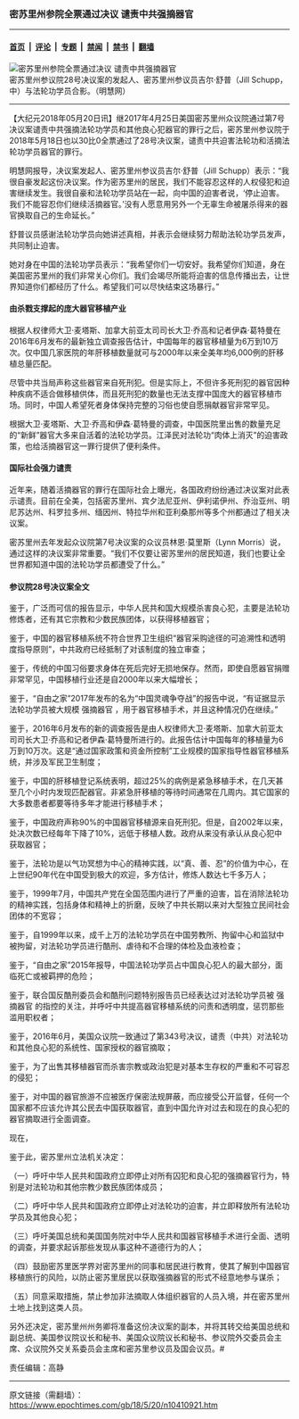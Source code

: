 ### 密苏里州参院全票通过决议 谴责中共强摘器官

---

#### [首页](../../../..?n10410921) &nbsp;|&nbsp; [评论](../../../../../epoch-comment?n10410921) &nbsp;|&nbsp; [专题](../../../../../epoch-special?n10410921) &nbsp;|&nbsp; [禁闻](../../../../../epoch-news?n10410921) &nbsp;|&nbsp; [禁书](../../../../../books?n10410921) &nbsp;|&nbsp; [翻墙](https://github.com/gfw-breaker/nogfw/blob/master/README.md?n10410921)


<div><img alt="密苏里州参院全票通过决议 谴责中共强摘器官" class="attachment-djy_600_400 size-djy_600_400 wp-post-image" src="https://i.epochtimes.com/assets/uploads/2018/05/2018-5-19-missouri-senate-resolution_01-ss.png"/>
<div class="caption">
 密苏里州参议院28号决议案的发起人、密苏里州参议员吉尔‧舒普（Jill Schupp，中）与法轮功学员合影。（明慧网）
</div></div><hr/><div class="post_content" id="artbody" itemprop="articleBody">
 <!-- article content begin -->
 <p>
  【大纪元2018年05月20日讯】继2017年4月25日美国密苏里州众议院通过第7号决议案谴责中共强摘法轮功学员和其他良心犯器官的罪行之后，密苏里州参议院于2018年5月18日也以30比0全票通过了28号决议案，谴责中共迫害法轮功和活摘法轮功学员器官的罪行。
 </p>
 <p>
  明慧网报导，决议案发起人、密苏里州参议员吉尔‧舒普（Jill Schupp）表示：“我很自豪发起这份决议案。作为密苏里州的居民，我们不能容忍这样的人权侵犯和迫害继续发生。我很自豪和法轮功学员站在一起，向中国的迫害者说，‘停止迫害。我们不能容忍你们继续活摘器官。’没有人愿意用另外一个无辜生命被屠杀得来的器官换取自己的生命延长。”
 </p>
 <p>
  舒普议员感谢法轮功学员向她讲述真相，并表示会继续努力帮助法轮功学员发声，共同制止迫害。
 </p>
 <p>
  她对身在中国的法轮功学员表示：“我希望你们一切安好。我希望你们知道，身在美国密苏里州的我们非常关心你们。我们会竭尽所能将迫害的信息传播出去，让世界知道你们都经历了什么。希望我们可以尽快结束这场暴行。”
 </p>
 <h4>
  由杀戮支撑起的庞大器官移植产业
 </h4>
 <p>
  根据人权律师大卫‧麦塔斯、加拿大前亚太司司长大卫‧乔高和记者伊森‧葛特曼在2016年6月发布的最新独立调查报告估计，中国每年的器官移植量为6万到10万次。仅中国几家医院的年肝移植数量就可与2000年以来全美年均6,000例的肝移植总量匹配。
 </p>
 <p>
  尽管中共当局声称这些器官来自死刑犯。但是实际上，不但许多死刑犯的器官因种种疾病不适合做移植供体，而且死刑犯的数量也无法支撑中国庞大的器官移植市场。同时，中国人希望死者身体保持完整的习俗也使自愿捐献器官非常罕见。
 </p>
 <p>
  根据大卫‧麦塔斯、大卫‧乔高和伊森‧葛特曼的调查，中国医院里出售的数量充足的“新鲜”器官大多来自活着的法轮功学员。江泽民对法轮功“肉体上消灭”的迫害政策，也给活摘器官这一罪行提供了便利条件。
 </p>
 <h4>
  国际社会强力谴责
 </h4>
 <p>
  近年来，随着活摘器官的罪行在国际社会上曝光，各国政府纷纷通过决议案对此表示谴责。目前在全美，包括密苏里州、宾夕法尼亚州、伊利诺伊州、乔治亚州、明尼苏达州、科罗拉多州、缅因州、特拉华州和亚利桑那州等多个州都通过了相关决议案。
 </p>
 <p>
  密苏里州去年发起众议院第7号决议案的众议员林恩‧莫里斯（Lynn Morris）说，通过这样的决议案非常重要。“我们不仅要让密苏里州的居民知道，我们也要让全世界都知道中国的法轮功学员都遭受了什么。”
 </p>
 <h4>
  参议院28号决议案全文
 </h4>
 <p>
  鉴于，广泛而可信的报告显示，中华人民共和国大规模杀害良心犯，主要是法轮功修炼者，还有其它宗教和少数民族团体，以获得移植器官；
 </p>
 <p>
  鉴于，中国的器官移植系统不符合世界卫生组织“器官采购途径的可追溯性和透明度指导原则”，中共政府已经抵制了对该制度的独立审查；
 </p>
 <p>
  鉴于，传统的中国习俗要求身体在死后完好无损地保存。然而，即使自愿器官捐赠非常罕见，中国移植行业还是自2000年以来大幅增长；
 </p>
 <p>
  鉴于，“自由之家”2017年发布的名为“中国灵魂争夺战”的报告中说，“有证据显示法轮功学员被大规模
  <ok href="https://www.epochtimes.com/gb/tag/%E5%BC%BA%E6%91%98%E5%99%A8%E5%AE%98.html">
   强摘器官
  </ok>
  ，用于器官移植手术，并且这种情况仍在继续。”
 </p>
 <p>
  鉴于，2016年6月发布的新的调查报告是由人权律师大卫‧麦塔斯、加拿大前亚太司司长大卫‧乔高和记者伊森‧葛特曼所进行的。此报告估计中国每年的移植量为6万到10万次。这是“通过国家政策和资金所控制”工业规模的国家指导性器官移植系统，并涉及军民卫生制度；
 </p>
 <p>
  鉴于，中国的肝移植登记系统表明，超过25%的病例是紧急移植手术，在几天甚至几个小时内发现匹配器官。非紧急肝移植的等待时间通常在几周内。其它国家的大多数患者都要等待多年才能进行移植手术；
 </p>
 <p>
  鉴于，中国政府声称90%的中国器官移植源来自死刑犯。但是，自2002年以来，处决次数已经每年下降了10%，远低于移植人数。政府从来没有承认从良心犯中获取器官；
 </p>
 <p>
  鉴于，法轮功是以气功冥想为中心的精神实践，以“真、善、忍”的价值为中心，在上世纪90年代在中国受到极大的欢迎，多方估计，修炼人数达七千多万人；
 </p>
 <p>
  鉴于，1999年7月，中国共产党在全国范围内进行了严重的迫害，旨在消除法轮功的精神实践，包括身体和精神上的折磨，反映了中共长期以来对大型独立民间社会团体的不宽容；
 </p>
 <p>
  鉴于，自1999年以来，成千上万的法轮功学员在中国劳教所、拘留中心和监狱中被拘留，对法轮功学员进行酷刑、虐待和不合理的体检及血液检查；
 </p>
 <p>
  鉴于，“自由之家”2015年报导，中国法轮功学员占中国良心犯人的最大部分，面临死亡或被羁押的危险；
 </p>
 <p>
  鉴于，联合国反酷刑委员会和酷刑问题特别报告员已经表达过对法轮功学员被
  <ok href="https://www.epochtimes.com/gb/tag/%E5%BC%BA%E6%91%98%E5%99%A8%E5%AE%98.html">
   强摘器官
  </ok>
  的指控的关注，并呼吁中共提高器官移植系统的问责和透明度，惩罚那些滥用职权者；
 </p>
 <p>
  鉴于，2016年6月，美国众议院一致通过了第343号决议，谴责（中共）对法轮功和其他良心犯的系统性、国家授权的器官摘取；
 </p>
 <p>
  鉴于，为了出售其移植器官而杀害宗教或政治犯是对基本生存权的严重和不可容忍的侵犯；
 </p>
 <p>
  鉴于，对中国的器官旅游不应被医疗保密法规屏蔽，而应接受公开监督，任何一个国家都不应该允许其公民去中国获取器官，直到中国允许对过去和现在的良心犯的器官摘取进行全面调查。
 </p>
 <p>
  现在，
 </p>
 <p>
  鉴于此，密苏里州立法机关决定：
 </p>
 <p>
  （一）呼吁中华人民共和国政府立即停止对所有囚犯和良心犯的强摘器官行为，特别是对法轮功和其他宗教少数民族团体成员；
 </p>
 <p>
  （二）呼吁中华人民共和国政府立即停止对法轮功的迫害，并立即释放所有法轮功学员及其他良心犯；
 </p>
 <p>
  （三）呼吁美国总统和美国国务院对中华人民共和国器官移植手术进行全面、透明的调查，并要求起诉那些发现从事这种不道德行为的人；
 </p>
 <p>
  （四）鼓励密苏里医学界对密苏里州的同事和居民进行教育，使其了解到中国器官移植旅行的风险，以防止密苏里居民以获取强摘器官的形式不经意地参与谋杀；
 </p>
 <p>
  （五）同意采取措施，禁止参加非法摘取人体组织器官的人员入境，并在密苏里州土地上找到这类人员。
 </p>
 <p>
  另外还决定，密苏里州州务卿将准备这份决议案的副本，并将其转交给美国总统和副总统、美国参议院议长和秘书、美国众议院议长和秘书、参议院外交委员会主席、众议院外交关系委员会主席和密苏里参议员及国会议员。#
 </p>
 <p>
  责任编辑：高静
 </p>
 <!-- article content end -->
 <div id="below_article_ad">
 </div>
</div>


---

原文链接（需翻墙）：https://www.epochtimes.com/gb/18/5/20/n10410921.htm